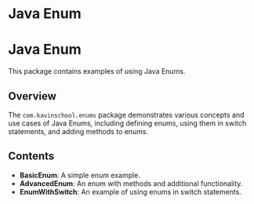 # Java Enum
# Java Enum

This package contains examples of using Java Enums.

## Overview

The `com.kavinschool.enums` package demonstrates various concepts and use cases of Java Enums, including defining enums, using them in switch statements, and adding methods to enums.

## Contents

- **BasicEnum**: A simple enum example.
- **AdvancedEnum**: An enum with methods and additional functionality.
- **EnumWithSwitch**: An example of using enums in switch statements.

